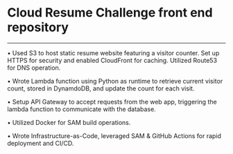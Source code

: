 # Cloud Resume Challenge front end repository

---------------------------------------------

•	 Used S3 to host static resume website featuring a visitor counter. Set up HTTPS for security and enabled CloudFront for caching. Utilized Route53 for DNS operation.

•	Wrote Lambda function using Python as runtime to retrieve current visitor count, stored in DynamdoDB, and update the count for each visit.

•	Setup API Gateway to accept requests from the web app, triggering the lambda function to communicate with the database.

•	Utilized Docker for SAM build operations.

•	Wrote Infrastructure-as-Code, leveraged SAM & GitHub Actions for rapid deployment and CI/CD.
